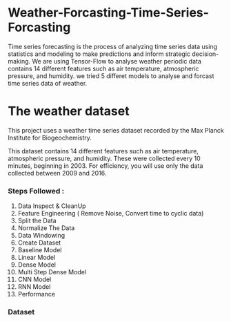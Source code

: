 # Weather-Forcasting-Time-Series-Forcasting
Time series forecasting is the process of analyzing time series data using statistics and modeling to make predictions and inform strategic decision-making.   We are using Tensor-Flow to analyse weather periodic data  contains 14 different features such as air temperature, atmospheric pressure, and humidity. we tried 5 differet models to analyse and forcast time series data of weather.

# The weather dataset
This project uses a weather time series dataset recorded by the Max Planck Institute for Biogeochemistry.

This dataset contains 14 different features such as air temperature, atmospheric pressure, and humidity. These were collected every 10 minutes, beginning in 2003. For efficiency, you will use only the data collected between 2009 and 2016.

### Steps Followed :
1. Data Inspect & CleanUp
2. Feature Engineering ( Remove Noise, Convert time to cyclic data)
3. Split the Data
4. Normalize The Data
5. Data Windowing
6. Create Dataset
7. Baseline Model
8. Linear Model
9. Dense Model
10. Multi Step Dense Model
11. CNN Model
12. RNN Model
13. Performance 


### Dataset 
